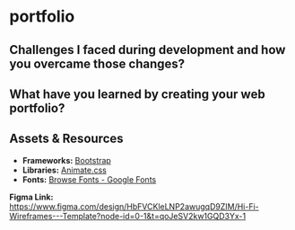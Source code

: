 # portfolio

## Challenges I faced during development and how you overcame those changes?



## What have you learned by creating your web portfolio?



## Assets & Resources
* **Frameworks:** [Bootstrap](https://getbootstrap.com/)
* **Libraries:**  [Animate.css](https://daneden.github.io/animate.css/)
* **Fonts:** [Browse Fonts - Google Fonts](https://fonts.google.com/)




**Figma Link:** https://www.figma.com/design/HbFVCKleLNP2awugqD9ZIM/Hi-Fi-Wireframes---Template?node-id=0-1&t=qoJeSV2kw1GQD3Yx-1